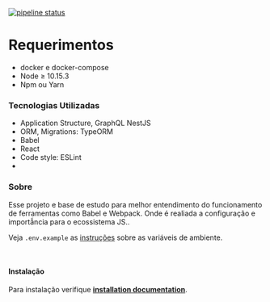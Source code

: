 [![pipeline status](https://github.com/viniciusmattosrj/webpack/badges/releaseCandidate/pipeline.svg)](https://github.com/viniciusmattosrj/webpack/commits/releaseCandidate)

# Requerimentos

- docker e docker-compose
- Node &ge; 10.15.3
- Npm ou Yarn

### Tecnologias Utilizadas

* Application Structure, GraphQL NestJS
* ORM, Migrations: TypeORM
* Babel
* React 
* Code style: ESLint
* 

### Sobre

Esse projeto e base de estudo para melhor entendimento do funcionamento de ferramentas como Babel e Webpack. Onde é realiada a configuração e importẫncia para o ecossistema JS..

Veja `.env.example` as [instruções](docs/installation.md) sobre as variáveis de ambiente.

&nbsp;
#### Instalação

Para instalação verifique **[installation documentation](docs/installation.md)**.